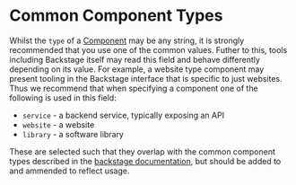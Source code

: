 # Common Component Types

<!--excerpt-start-->

Whilst the `type` of a [Component](../explanations/component.md) may be any string, it is strongly recommended that you use one of the common values. Futher to this, tools including Backstage itself may read this field and behave differently depending on its value. For example, a website type component may present tooling in the Backstage interface that is specific to just websites. Thus we recommend that when specifying a component one of the following is used in this field:

- `service` - a backend service, typically exposing an API
- `website` - a website
- `library` - a software library

<!--excerpt-end-->

These are selected such that they overlap with the common component types described in the [backstage documentation](https://backstage.io/docs/features/software-catalog/descriptor-format/#spectype-required), but should be added to and ammended to reflect usage.
